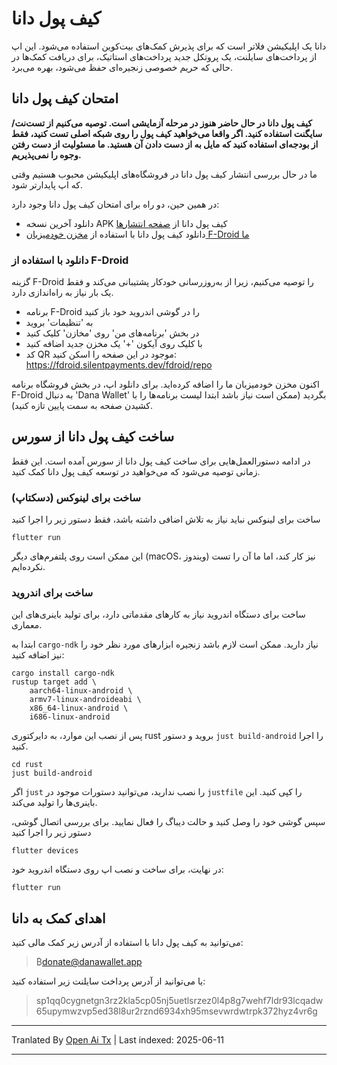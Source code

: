 # کیف پول دانا

دانا یک اپلیکیشن فلاتر است که برای پذیرش کمک‌های بیت‌کوین استفاده می‌شود. این اپ از پرداخت‌های سایلنت، یک پروتکل جدید پرداخت‌های استاتیک، برای دریافت کمک‌ها در حالی که حریم خصوصی زنجیره‌ای حفظ می‌شود، بهره می‌برد.

## امتحان کیف پول دانا

**کیف پول دانا در حال حاضر هنوز در مرحله آزمایشی است. توصیه می‌کنیم از تست‌نت/سایگنت استفاده کنید. اگر واقعا می‌خواهید کیف پول را روی شبکه اصلی تست کنید، فقط از بودجه‌ای استفاده کنید که مایل به از دست دادن آن هستید. ما مسئولیت از دست رفتن وجوه را نمی‌پذیریم.**

ما در حال بررسی انتشار کیف پول دانا در فروشگاه‌های اپلیکیشن محبوب هستیم وقتی که اپ پایدارتر شود.

در همین حین، دو راه برای امتحان کیف پول دانا وجود دارد:

- دانلود آخرین نسخه APK کیف پول دانا از [صفحه انتشارها](https://github.com/cygnet3/danawallet/releases)
- دانلود کیف پول دانا با استفاده از [مخزن خودمیزبان F-Droid ما](https://fdroid.silentpayments.dev/fdroid/repo)

### دانلود با استفاده از F-Droid

گزینه F-Droid را توصیه می‌کنیم، زیرا از به‌روزرسانی خودکار پشتیبانی می‌کند و فقط یک بار نیاز به راه‌اندازی دارد.

- برنامه F-Droid را در گوشی اندروید خود باز کنید
- به 'تنظیمات' بروید
- در بخش 'برنامه‌های من' روی 'مخازن' کلیک کنید
- با کلیک روی آیکون '+' یک مخزن جدید اضافه کنید
- کد QR موجود در این صفحه را اسکن کنید: https://fdroid.silentpayments.dev/fdroid/repo

اکنون مخزن خودمیزبان ما را اضافه کرده‌اید. برای دانلود اپ، در بخش فروشگاه برنامه F-Droid به دنبال 'Dana Wallet' بگردید (ممکن است نیاز باشد ابتدا لیست برنامه‌ها را با کشیدن صفحه به سمت پایین تازه کنید).

## ساخت کیف پول دانا از سورس

در ادامه دستورالعمل‌هایی برای ساخت کیف پول دانا از سورس آمده است. این فقط زمانی توصیه می‌شود که می‌خواهید در توسعه کیف پول دانا کمک کنید.

### ساخت برای لینوکس (دسکتاپ)

ساخت برای لینوکس نباید نیاز به تلاش اضافی داشته باشد، فقط دستور زیر را اجرا کنید

```
flutter run
```

این ممکن است روی پلتفرم‌های دیگر (macOS، ویندوز) نیز کار کند، اما ما آن را تست نکرده‌ایم.

### ساخت برای اندروید

ساخت برای دستگاه اندروید نیاز به کارهای مقدماتی دارد، برای تولید باینری‌های این معماری.

ابتدا به `cargo-ndk` نیاز دارید. ممکن است لازم باشد زنجیره ابزارهای مورد نظر خود را نیز اضافه کنید:

```
cargo install cargo-ndk
rustup target add \
    aarch64-linux-android \
    armv7-linux-androideabi \
    x86_64-linux-android \
    i686-linux-android
```

پس از نصب این موارد، به دایرکتوری rust بروید و دستور `just build-android` را اجرا کنید.

```
cd rust
just build-android
```

اگر `just` را نصب ندارید، می‌توانید دستورات موجود در `justfile` را کپی کنید.
این باینری‌ها را تولید می‌کند.

سپس گوشی خود را وصل کنید و حالت دیباگ را فعال نمایید.
برای بررسی اتصال گوشی، دستور زیر را اجرا کنید

```
flutter devices
```

در نهایت، برای ساخت و نصب اپ روی دستگاه اندروید خود:

```
flutter run
```

## اهدای کمک به دانا

می‌توانید به کیف پول دانا با استفاده از آدرس زیر کمک مالی کنید:

> ₿donate@danawallet.app

یا می‌توانید از آدرس پرداخت سایلنت زیر استفاده کنید:

> sp1qq0cygnetgn3rz2kla5cp05nj5uetlsrzez0l4p8g7wehf7ldr93lcqadw65upymwzvp5ed38l8ur2rznd6934xh95msevwrdwtrpk372hyz4vr6g

---

Tranlated By [Open Ai Tx](https://github.com/OpenAiTx/OpenAiTx) | Last indexed: 2025-06-11

---